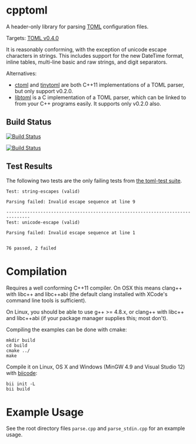 # cpptoml
A header-only library for parsing [TOML][toml] configuration files.

Targets: [TOML v0.4.0][currver]

It is reasonably conforming, with the exception of unicode escape
characters in strings. This includes support for the new DateTime format,
inline tables, multi-line basic and raw strings, and digit separators.

Alternatives:
- [ctoml][ctoml] and [tinytoml][tinytoml] are both C++11 implementations of
  a TOML parser, but only support v0.2.0.
- [libtoml][libtoml] is a C implementation of a TOML parser, which can be
  linked to from your C++ programs easily. It supports only v0.2.0 also.

## Build Status
[![Build Status](https://travis-ci.org/skystrife/cpptoml.svg?branch=master)](https://travis-ci.org/skystrife/cpptoml)

[![Build Status](https://webapi.biicode.com/v1/badges/skystrife/skystrife/cpptoml/master)](https://www.biicode.com/skystrife/cpptoml)

## Test Results
The following two tests are the only failing tests from [the toml-test
suite][toml-test].

```
Test: string-escapes (valid)

Parsing failed: Invalid escape sequence at line 9

-------------------------------------------------------------------------------
Test: unicode-escape (valid)

Parsing failed: Invalid escape sequence at line 1


76 passed, 2 failed
```

# Compilation
Requires a well conforming C++11 compiler. On OSX this means clang++ with
libc++ and libc++abi (the default clang installed with XCode's command line
tools is sufficient).

On Linux, you should be able to use g++ >= 4.8.x, or clang++ with libc++
and libc++abi (if your package manager supplies this; most don't).

Compiling the examples can be done with cmake:

```
mkdir build
cd build
cmake ../
make
```

Compile it on Linux, OS X and Windows (MinGW 4.9 and Visual Studio 12) with
[biicode][biicode]:

```
bii init -L
bii build
```

# Example Usage
See the root directory files `parse.cpp` and `parse_stdin.cpp` for an
example usage.

[currver]: https://github.com/toml-lang/toml/blob/master/versions/en/toml-v0.4.0.md
[toml]: https://github.com/toml-lang/toml
[toml-test]: https://github.com/BurntSushi/toml-test
[ctoml]: https://github.com/evilncrazy/ctoml
[libtoml]: https://github.com/ajwans/libtoml
[tinytoml]: https://github.com/mayah/tinytoml
[biicode]: https://www.biicode.com
